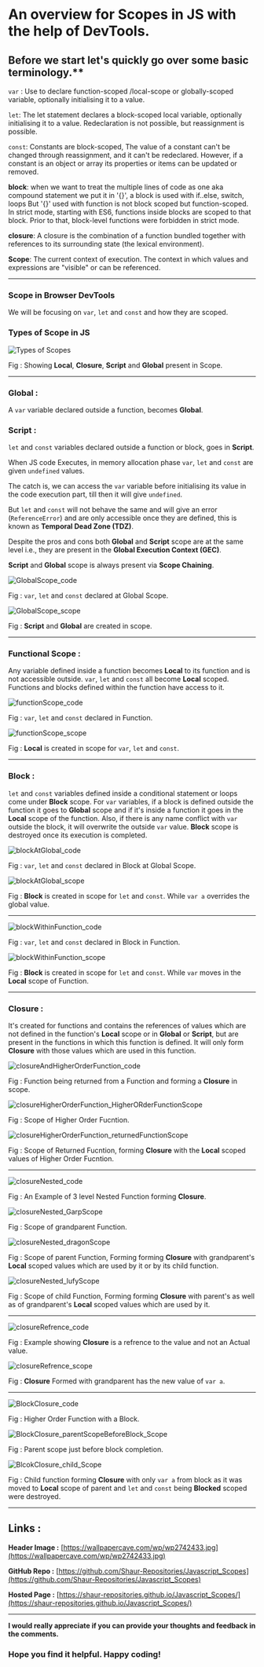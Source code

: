 
# An overview for Scopes in JS with the help of DevTools.

## Before we start let's quickly go over some basic terminology.**

`var` : Use to declare function-scoped /local-scope or globally-scoped variable, optionally initialising it to a value.

`let`: The let statement declares a block-scoped local variable, optionally initialising it to a value.
Redeclaration is not possible, but reassignment is possible.

`const`: Constants are block-scoped, The value of a constant can't be changed through reassignment, and it can't be redeclared.
However, if a constant is an object or array its properties or items can be updated or removed.

**block**: when we want to treat the multiple lines of code as one aka compound statement we put it in '{}', a block is used with if..else, switch, loops But '{}' used with function is not block scoped but function-scoped.
In strict mode, starting with ES6, functions inside blocks are scoped to that block. Prior to that, block-level functions were forbidden in strict mode.

**closure**: A closure is the combination of a function bundled together with references to its surrounding state (the lexical environment).

**Scope**: The current context of execution. The context in which values and expressions are "visible" or can be referenced. 

---

### Scope in Browser DevTools

We will be focusing on `var`, `let` and `const` and how they are scoped.

### Types of Scope in JS

<p style="text-align: center">

![Types of Scopes](https://dev-to-uploads.s3.amazonaws.com/uploads/articles/z9sh7rt5xiz4xe9bvszu.png)

Fig : Showing **Local**, **Closure**, **Script** and **Global** present in Scope.
  
</p>

---

### Global :
A `var` variable declared outside a function, becomes **Global**.

### Script :
`let` and `const` variables declared outside a function or block, goes in **Script**.

When JS code Executes, in memory allocation phase `var`, `let` and `const` are given `undefined` values.

The catch is, we can access the `var` variable before initialising its value in the code execution part, till then it will give `undefined`.

But `let` and `const` will not behave the same and will give an error (`ReferenceError`) and are only accessible once they are defined, this is known as **Temporal Dead Zone (TDZ)**.

Despite the pros and cons both **Global**  and **Script** scope are at the same level i.e., they are present in the **Global Execution Context (GEC)**.

**Script** and **Global** scope is always present via **Scope Chaining**.


![GlobalScope_code](https://dev-to-uploads.s3.amazonaws.com/uploads/articles/slyo5pc2ablddcok7coq.png)

Fig : `var`, `let` and `const` declared at Global Scope.



![GlobalScope_scope](https://dev-to-uploads.s3.amazonaws.com/uploads/articles/x947zfe28naxdiodfqa0.png)

Fig : **Script** and **Global** are created in scope.


---

### Functional Scope : 
Any variable defined inside a function becomes **Local** to its function and is not accessible outside. `var`, `let` and `const` all become **Local** scoped.
Functions and blocks defined within the function have access to it.

![functionScope_code](https://dev-to-uploads.s3.amazonaws.com/uploads/articles/k4pf75gzskmo51vdbeln.png)

Fig : `var`, `let` and `const` declared in Function.

![functionScope_scope](https://dev-to-uploads.s3.amazonaws.com/uploads/articles/zbse0hrxdjkug0spwa8p.png)

Fig : **Local** is created in scope for `var`, `let` and `const`.

---

### Block : 
`let` and `const` variables defined inside a conditional statement or loops come under **Block** scope. For `var` variables, if a block is defined outside the function
it goes to **Global** scope and if it's inside a function it goes in the **Local** scope of the function. Also, if there is any name conflict with `var` outside the block, it will overwrite the outside `var` value.
**Block** scope is destroyed once its execution is completed.

![blockAtGlobal_code](https://dev-to-uploads.s3.amazonaws.com/uploads/articles/4izsvvmed1bh1hvs4p7d.png)

Fig : `var`, `let` and `const` declared in Block at Global Scope.

![blockAtGlobal_scope](https://dev-to-uploads.s3.amazonaws.com/uploads/articles/7sjizbhllm9nlun6lo6t.png)

Fig : **Block** is created in scope for `let` and `const`. While `var a` overrides the global value.

---

![blockWithinFunction_code](https://dev-to-uploads.s3.amazonaws.com/uploads/articles/n8et749c88fqz2b30u8p.png)

Fig : `var`, `let` and `const` declared in Block in Function.

![blockWithinFunction_scope](https://dev-to-uploads.s3.amazonaws.com/uploads/articles/s19m5ehr0otb89xpdtd1.png)

Fig : **Block** is created in scope for `let` and `const`. While `var` moves in the **Local** scope of Function.

---

### Closure : 
It's created for functions and contains the references of values
which are not defined in the function's **Local** scope or in **Global** or **Script**, but are present in the functions in which this function is defined. 
It will only form **Closure** with those values which are used in this function.


![closureAndHigherOrderFunction_code](https://dev-to-uploads.s3.amazonaws.com/uploads/articles/0e0b168us76qoxfmi3df.png)

Fig : Function being returned from a Function and forming a **Closure** in scope.

![closureHigherOrderFunction_HigherORderFunctionScope](https://dev-to-uploads.s3.amazonaws.com/uploads/articles/mnbwsi4podzea11afvym.png)

Fig : Scope of Higher Order Fucntion.

![closureHigherOrderFunction_returnedFunctionScope](https://dev-to-uploads.s3.amazonaws.com/uploads/articles/d0p3953mzt6p9em33bst.png)

Fig : Scope of Returned Fucntion, forming **Closure** with the **Local** scoped values of Higher Order Fucntion.

---

![closureNested_code](https://dev-to-uploads.s3.amazonaws.com/uploads/articles/2mlnujrywgayskhzjhsu.png)

Fig : An Example of 3 level Nested Function forming **Closure**.

![closureNested_GarpScope](https://dev-to-uploads.s3.amazonaws.com/uploads/articles/tzlw0y48poro375x7yjl.png)

Fig : Scope of grandparent Function.

![closureNested_dragonScope](https://dev-to-uploads.s3.amazonaws.com/uploads/articles/npy22dh76edxtejxco88.png)

Fig : Scope of parent Function, Forming forming **Closure** with grandparent's **Local** scoped values which are used by it or by its child function.

![closureNested_lufyScope](https://dev-to-uploads.s3.amazonaws.com/uploads/articles/rt1s38wubnqdmpfc456r.png)

Fig : Scope of child Function, Forming forming **Closure** with parent's as well as of grandparent's **Local** scoped values which are used by it.

---

![closureRefrence_code](https://dev-to-uploads.s3.amazonaws.com/uploads/articles/ivnmbq3xyqqvhir0tip9.png)

Fig : Example showing **Closure** is a refrence to the value and not an Actual value.

![closureRefrence_scope](https://dev-to-uploads.s3.amazonaws.com/uploads/articles/31ph7seiwl9q3u0g9c00.png)

Fig : **Closure** Formed with grandparent has the new value of `var a`.

---

![BlockClosure_code](https://dev-to-uploads.s3.amazonaws.com/uploads/articles/jykwous5g3gzhyrkiozf.png)

Fig : Higher Order Function with a Block.

![BlockClosure_parentScopeBeforeBlock_Scope](https://dev-to-uploads.s3.amazonaws.com/uploads/articles/y6k6wsv8xr71aa6xry9c.png)

Fig : Parent scope just before block completion.

![BlcokClosure_child_Scope](https://dev-to-uploads.s3.amazonaws.com/uploads/articles/xrctxop9fb6eo8phjiab.png)

Fig : Child function forming **Closure** with only `var a` from block as it was moved to **Local** scope of parent and `let` and `const` being **Blocked** scoped were destroyed.

---
## Links :

**Header Image :**  [https://wallpapercave.com/wp/wp2742433.jpg](https://wallpapercave.com/wp/wp2742433.jpg)

**GitHub Repo :** [https://github.com/Shaur-Repositories/Javascript_Scopes](https://github.com/Shaur-Repositories/Javascript_Scopes)

**Hosted Page :** [https://shaur-repositories.github.io/Javascript_Scopes/](https://shaur-repositories.github.io/Javascript_Scopes/)

----

**I would really appreciate if you can provide your thoughts and feedback in the comments.**
### Hope you find it helpful. Happy coding!
